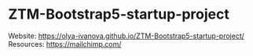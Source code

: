 # ZTM-Bootstrap5-startup-project
Website: https://olya-ivanova.github.io/ZTM-Bootstrap5-startup-project/
Resources: https://mailchimp.com/
